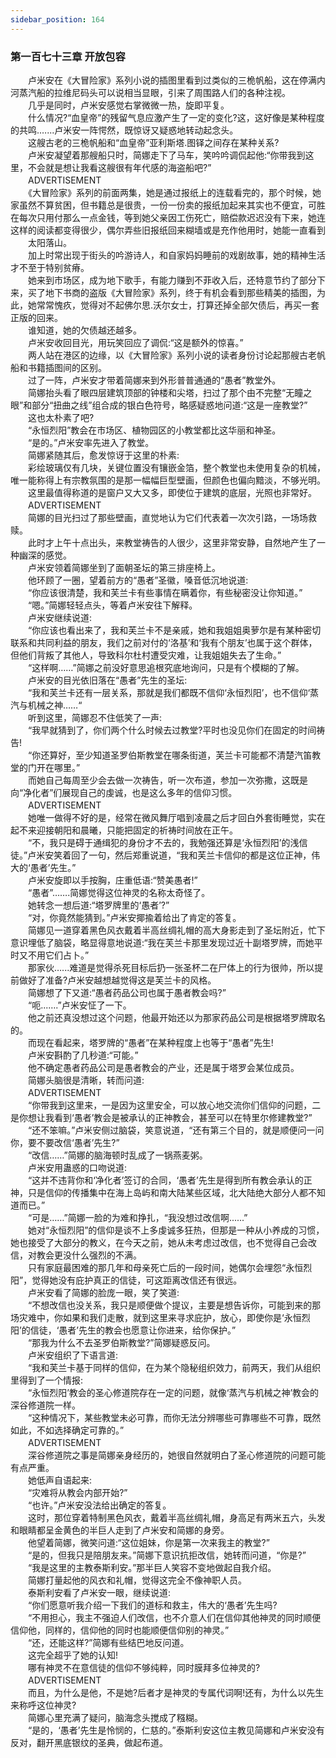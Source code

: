 ```yaml
---
sidebar_position: 164
---
```

### 第一百七十三章 开放包容  


　　卢米安在《大冒险家》系列小说的插图里看到过类似的三桅帆船，这在停满内河蒸汽船的拉维尼码头可以说相当显眼，引来了周围路人们的各种注视。  
　　几乎是同时，卢米安感觉右掌微微一热，旋即平复。  
　　什么情况?“血皇帝”的残留气息应激产生了一定的变化?这，这好像是某种程度的共鸣.…...卢米安一阵愕然，既惊讶又疑惑地转动起念头。  
　　这艘古老的三桅帆船和“血皇帝”亚利斯塔.图铎之间存在某种关系?  
　　卢米安凝望着那艘船只时，简娜走下了马车，笑吟吟调侃起他:“你带我到这里，不会就是想让我看这艘很有年代感的海盗船吧?”  
　　ADVERTISEMENT  
　　《大冒险家》系列的前面两集，她是通过报纸上的连载看完的，那个时候，她家虽然不算贫困，但书籍总是很贵，一份一份卖的报纸加起来其实也不便宜，可胜在每次只用付那么一点金钱，等到她父亲因工伤死亡，赔偿款迟迟没有下来，她连这样的阅读都变得很少，偶尔弄些旧报纸回来糊墙或是充作他用时，她能一直看到  
　　太阳落山。  
　　加上时常出现于街头的吟游诗人，和自家妈妈睡前的戏剧故事，她的精神生活才不至于特别贫瘠。  
　　她来到市场区，成为地下歌手，有能力赚到不菲收入后，还特意节约了部分下来，买了地下书商的盗版《大冒险家》系列，终于有机会看到那些精美的插图，为此，她常常愧疚，觉得对不起佛尔思.沃尔女士，打算还掉全部欠债后，再买一套正版的回来。  
　　谁知道，她的欠债越还越多。  
　　卢米安收回目光，用玩笑回应了调侃:“这是额外的惊喜。”  
　　两人站在港区的边缘，以《大冒险家》系列小说的读者身份讨论起那艘古老帆船和书籍插图间的区别。  
　　过了一阵，卢米安才带着简娜来到外形普普通通的“愚者”教堂外。  
　　简娜抬头看了眼四层建筑顶部的钟楼和尖塔，扫过了那个由不完整“无瞳之眼”和部分“扭曲之线”组合成的银白色符号，略感疑惑地问道:“这是一座教堂?”  
　　这也太朴素了吧?  
　　“永恒烈阳”教会在市场区、植物园区的小教堂都比这华丽和神圣。  
　　“是的。”卢米安率先进入了教堂。  
　　简娜紧随其后，愈发惊讶于这里的朴素:  
　　彩绘玻璃仅有几块，关键位置没有镶嵌金箔，整个教堂也未使用复杂的机械，唯一能称得上有宗教氛围的是那一幅幅巨型壁画，但颜色也偏向黯淡，不够光明。  
　　这里最值得称道的是窗户又大又多，即使位于建筑的底层，光照也非常好。  
　　ADVERTISEMENT  
　　简娜的目光扫过了那些壁画，直觉地认为它们代表着一次次引路，一场场救赎。  
　　此时才上午十点出头，来教堂祷告的人很少，这里非常安静，自然地产生了一种幽深的感觉。  
　　卢米安领着简娜坐到了面朝圣坛的第三排座椅上。  
　　他环顾了一圈，望着前方的“愚者”圣徽，嗓音低沉地说道:  
　　“你应该很清楚，我和芙兰卡有些事情在瞒着你，有些秘密没让你知道。”  
　　“嗯。”简娜轻轻点头，等着卢米安往下解释。  
　　卢米安继续说道:  
　　“你应该也看出来了，我和芙兰卡不是亲戚，她和我姐姐奥萝尔是有某种密切联系和共同利益的朋友，我们之前对付的‘洛基’和‘我有个朋友’也属于这个群体，但他们背叛了其他人，导致科尔杜村遭受灾难，让我姐姐失去了生命。”  
　　“这样啊……”简娜之前没好意思追根究底地询问，只是有个模糊的了解。  
　　卢米安的目光依旧落在“愚者”先生的圣坛:  
　　“我和芙兰卡还有一层关系，那就是我们都既不信仰‘永恒烈阳’，也不信仰‘蒸汽与机械之神……“  
　　听到这里，简娜忍不住低笑了一声:  
　　“我早就猜到了，你们两个什么时候去过教堂?平时也没见你们在固定的时间祷告!  
　　“你还算好，至少知道圣罗伯斯教堂在哪条街道，芙兰卡可能都不清楚汽笛教堂的门开在哪里。”  
　　而她自己每周至少会去做一次祷告，听一次布道，参加一次弥撒，这既是向“净化者”们展现自己的虔诚，也是这么多年的信仰习惯。  
　　ADVERTISEMENT  
　　她唯一做得不好的是，经常在微风舞厅唱到凌晨之后才回白外套街睡觉，实在起不来迎接朝阳和晨曦，只能把固定的祈祷时间放在正午。  
　　“不，我只是碍于通缉犯的身份才不去的，我勉强还算是‘永恒烈阳’的浅信徒。”卢米安笑着回了一句，然后郑重说道，“我和芙兰卡信仰的都是这位正神，伟大的‘愚者’先生。”  
　　卢米安旋即以手按胸，庄重低语:“赞美愚者!”  
　　“愚者”…….简娜觉得这位神灵的名称太奇怪了。  
　　她转念一想后道:“塔罗牌里的‘愚者’?”  
　　“对，你竟然能猜到。”卢米安揶揄着给出了肯定的答复。  
　　简娜见一道穿着黑色风衣戴着半高丝绸礼帽的高大身影走到了圣坛附近，忙下意识埋低了脑袋，略显得意地说道:“我在芙兰卡那里发现过近十副塔罗牌，而她平时又不用它们占卜。”  
　　那家伙…...难道是觉得杀死目标后扔一张圣杯二在尸体上的行为很帅，所以提前做好了准备?卢米安越想越觉得这是芙兰卡的风格。  
　　简娜想了下又道:“愚者药品公司也属于愚者教会吗?”  
　　“呃...….”卢米安怔了一下。  
　　他之前还真没想过这个问题，他最开始还以为那家药品公司是根据塔罗牌取名的。  
　　而现在看起来，塔罗牌的“愚者”在某种程度上也等于“愚者”先生!  
　　卢米安斟酌了几秒道:“可能。”  
　　他不确定愚者药品公司是愚者教会的产业，还是属于塔罗会某位成员。  
　　简娜头脑很是清晰，转而问道:  
　　ADVERTISEMENT  
　　“你带我到这里来，一是因为这里安全，可以放心地交流你们信仰的问题，二是你想让我看到‘愚者’教会是被承认的正神教会，甚至可以在特里尔修建教堂?”  
　　“还不笨嘛。”卢米安侧过脑袋，笑意说道，“还有第三个目的，就是顺便问一问你，要不要改信‘愚者’先生?”  
　　“改信……”简娜的脑海顿时乱成了一锅燕麦粥。  
　　卢米安用蛊惑的口吻说道:  
　　“这并不违背你和‘净化者’签订的合同，‘愚者’先生是得到所有教会承认的正神，只是信仰的传播集中在海上岛屿和南大陆某些区域，北大陆绝大部分人都不知道而已。”  
　　“可是……”简娜一脸的为难和挣扎，“我没想过改信啊......”  
　　她对“永恒烈阳”的信仰是谈不上多虔诚多狂热，但那是一种从小养成的习惯，她也接受了大部分的教义，在今天之前，她从未考虑过改信，也不觉得自己会改信，对教会更没什么强烈的不满。  
　　只有家庭最困难的那几年和母亲死亡后的一段时间，她偶尔会埋怨“永恒烈阳”，觉得她没有庇护真正的信徒，可这距离改信还有很远。  
　　卢米安看了简娜的脸庞一眼，笑了笑道:  
　　“不想改信也没关系，我只是顺便做个提议，主要是想告诉你，可能到来的那场灾难中，你如果和我们走散，就到这里来寻求庇护，放心，即使你是‘永恒烈阳’的信徒，‘愚者’先生的教会也愿意让你进来，给你保护。”  
　　“那我为什么不去圣罗伯斯教堂?”简娜疑惑反问。  
　　卢米安组织了下语言道:  
　　“我和芙兰卡基于同样的信仰，在为某个隐秘组织效力，前两天，我们从组织里得到了一个情报:  
　　“永恒烈阳’教会的圣心修道院存在一定的问题，就像‘蒸汽与机械之神’教会的深谷修道院一样。  
　　“这种情况下，某些教堂未必可靠，而你无法分辨哪些可靠哪些不可靠，既然如此，不如选择确定可靠的。”  
　　ADVERTISEMENT  
　　深谷修道院之事是简娜亲身经历的，她很自然就明白了圣心修道院的问题可能有点严重。  
　　她低声自语起来:  
　　“灾难将从教会内部开始?”  
　　“也许。”卢米安没法给出确定的答复。  
　　这时，那位穿着特制黑色风衣，戴着半高丝绸礼帽，身高足有两米五六，头发和眼睛都呈金黄色的半巨人走到了卢米安和简娜的身旁。  
　　他望着简娜，微笑问道:“这位姐妹，你是第一次来我主的教堂?”  
　　“是的，但我只是陪朋友来。”简娜下意识抗拒改信，她转而问道，“你是?”  
　　“我是这里的主教泰斯利安。”那半巨人笑容不变地做起自我介绍。  
　　简娜打量起他的风衣和礼帽，觉得这完全不像神职人员。  
　　泰斯利安看了卢米安一眼，继续说道:  
　　“你们愿意听我介绍一下我们的道标和救主，伟大的‘愚者’先生吗?  
　　“不用担心，我主不强迫人们改信，也不介意人们在信仰其他神灵的同时顺便信仰他，同样的，信仰他的同时也能顺便信仰别的神灵。”  
　　“还，还能这样?”简娜有些结巴地反问道。  
　　这完全超乎了她的认知!  
　　哪有神灵不在意信徒的信仰不够纯粹，同时膜拜多位神灵的?  
　　ADVERTISEMENT  
　　而且，为什么是他，不是她?后者才是神灵的专属代词啊!还有，为什么以先生来称呼这位神灵?  
　　简娜心里充满了疑问，脑海念头搅成了糨糊。  
　　“是的，‘愚者’先生是怜悯的，仁慈的。”泰斯利安这位主教见简娜和卢米安没有反对，翻开黑底银纹的圣典，做起布道。  
